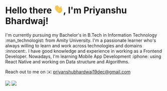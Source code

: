 # Hello there <img src="https://github.com/ABSphreak/ABSphreak/blob/master/gifs/Hi.gif" width="30px">, I'm Priyanshu Bhardwaj!

<p>
  I'm currently pursuing my Bachelor's in B.Tech in Information Technology :man_technologist: from Amity University. I'm a passionate learner who's always willing to learn and work across technologies and domains :innocent:. I have good knowledge and experience in working as a Frontend Developer. Nowadays, I'm learning Mobile App Development :iphone: using React Native and working on Data structure and Algorithms.
  
  Reach out to me on :envelope: priyanshubhardwaj19dec@gmail.com
</p>



<img src="https://github-readme-stats.vercel.app/api?username=priyanshu1912&&show_icons=true&title_color=ffffff&icon_color=bb2acf&text_color=daf7dc&bg_color=151515"/>
<img src="https://github-readme-stats.vercel.app/api/top-langs/?username=priyanshu1912&show_icons=true&layout=compact&title_color=ffffff&icon_color=bb2acf&text_color=daf7dc&bg_color=151515"/>
